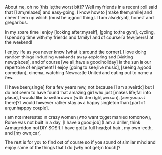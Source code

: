 About me, oh no [this is;the worst bit]!? Well my friends in a recent poll said that [I am;relaxed] and easy-going, I know how to [make them;smile] and cheer them up which [must be a;good thing]. [I am also;loyal], honest and gregarious.

In my spare time I enjoy [looking after;myself], [going to;the gym], cycling, [spending time with;my friends and family] and of course [a few;beers] at the weekend!

I enjoy life as you never know [what is;around the corner], I love doing random things including weekends away exploring and [visiting new;places], and of course [we all;have a good holiday] in the sun in our repertoire of enjoyment! I enjoy [going to see;live music], [seeing a;good comedian], cinema, watching Newcastle United and eating out to name a few.

[I have been;single] for a few years now, not because [I am a;weirdo] but I do not seem to have found that amazing girl who just [makes life;fall into place], I would like to settle down [with the right;person], [are you;out there]? I would however rather stay as a happy singleton than [part of an;unhapppy couple].

I am not interested in crazy women [who want to;get married tomorrow], Rome was not built in a day! [I have a good;job] (I am a driller, think Armageddon not DIY SOS!). I have got [a full head;of hair], my own teeth, and [my own;car].

The rest is for you to find out of course so if you sound of similar mind and enjoy some of the things that I do [why not get;in touch]?